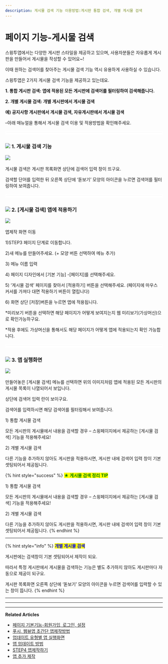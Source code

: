 ```yaml
---
description: 게시물 검색 기능 이용방법:게시판 통합 검색, 개별 게시물 검색
---
```


# 페이지 기능-게시물 검색

스윙투앱에서는 다양한 게시판 스타일을 제공하고 있으며, 사용자분들은 자유롭게 게시판을 만들어서 게시물을 작성할 수 있어요\~!

이때 원하는 검색어를 찾아주는 게시물 검색 기능 역시 유용하게 사용하실 수 있습니다.

스윙투앱은 2가지 게시물 검색 기능을 제공하고 있는데요.

**1. 통합 게시판 검색: 앱에 적용된 모든 게시판에 검색어를 필터링하여 검색해줍니다.**

**2. 개별 게시물 검색: 개별 게시판에서 게시물 검색**

**예) 공지사항 게시판에서 게시물 검색, 자유게시판에서 게시물 검색**

–아래 매뉴얼을 통해서 게시물 검색 이용 및 적용방법을 확인해주세요.

![](../../../.gitbook/assets/수평성.PNG)

### ![](https://wp.swing2app.co.kr/wp-content/uploads/2018/09/%EB%8B%A8%EB%9D%BD1-1.png) **1. 게시물 검색 기능**

![](https://wp.swing2app.co.kr/wp-content/uploads/2019/06/%EA%B2%8C%EC%8B%9C%EB%AC%BC%EA%B2%80%EC%83%892.png)

게시물 검색은 게시판 목록화면 상단에 검색어 입력 창이 뜨구요.

검색할 단어를 입력한 뒤 오른쪽 상단에 ‘돋보기’ 모양의 아이콘을 누르면 검색어를 필터링하여 보여줍니다.

![](../../../.gitbook/assets/수평성.PNG)

### ![](https://wp.swing2app.co.kr/wp-content/uploads/2018/09/%EB%8B%A8%EB%9D%BD1-1.png) **2. \[게시물 검색] 앱에 적용하기**

![](https://wp.swing2app.co.kr/wp-content/uploads/2022/07/%EA%B2%8C%EC%8B%9C%EB%AC%BC%EA%B2%80%EC%83%89.png)

앱제작 화면 이동

1\)STEP3 페이지 단계로 이동합니다.

2\)새 메뉴를 만들어주세요. (+ 모양 버튼 선택하여 메뉴 추가)

3\) 메뉴 이름 입력

4\) 페이지 디자인에서 \[기본 기능] -\[페이지]를 선택해주세요.&#x20;

5\) ‘게시물 검색’ 페이지를 찾아서 \[적용하기] 버튼을 선택해주세요. (페이지에 마우스 커서를 가져다 대면 적용하기 버튼이 열립니다)

6\) 화면 상단 \[저장]버튼을 누르면 앱에 적용됩니다.

\*미리보기 버튼을 선택하면 해당 페이지가 어떻게 보여지는지 웹 미리보기(가상머신)으로 확인가능하구요.

\*적용 후에도 가상머신을 통해서도 해당 페이지가 어떻게 앱에 적용되는지 확인 가능합니다.

![](../../../.gitbook/assets/수평성.PNG)

### ![](https://wp.swing2app.co.kr/wp-content/uploads/2018/09/%EB%8B%A8%EB%9D%BD1-1.png) **3. 앱 실행화면**

![](https://wp.swing2app.co.kr/wp-content/uploads/2019/06/%EB%85%B9%ED%99%94\_2020\_12\_29\_16\_53\_54\_855.gif)

만들어놓은 \[게시물 검색] 메뉴를 선택하면 위의 이미지처럼 앱에 적용된 모든 게시판의 게시물 목록이 나열되어서 보입니다.

상단에 검색어 입력 란이 보이구요.

검색어를 입력하시면 해당 검색어를 필터링해서 보여줍니다.

1\) 통합 게시물 검색

모든 게시판의 게시물에서 내용을 검색할 경우 – 스윙페이지에서 제공하는 \[게시물 검색] 기능을 적용해주세요!

2\) 개별 게시물 검색

다른 기능을 추가하지 않아도 게시판을 적용하시면, 게시판 내에 검색어 입력 창이 기본 셋팅되어서 제공됩니다.

{% hint style="success" %}
<mark style="color:green;">**★ 게시물 검색 정리 TIP**</mark>

1\) 통합 게시물 검색

모든 게시판의 게시물에서 내용을 검색할 경우 – 스윙페이지에서 제공하는 \[게시물 검색] 기능을 적용해주세요!

2\) 개별 게시물 검색

다른 기능을 추가하지 않아도 게시판을 적용하시면, 게시판 내에 검색어 입력 창이 기본 셋팅되어서 제공됩니다.
{% endhint %}

****

{% hint style="info" %}
<mark style="color:blue;">**개별 게시물 검색**</mark>

게시판에는 검색창이 기본 셋팅되어서 제작이 되요.

따라서 특정 게시판에서 게시물을 검색하는 기능은 별도 추가하지 않아도 게시판마다 자동으로 제공이 되구요.

게시판 목록화면 오른쪽 상단에 ‘돋보기’ 모양의 아이콘을 누르면 검색어를 입력할 수 있는 창이 뜹니다.
{% endhint %}

****

****

****

**Related Articles**

* [페이지 기본기능-회원가입, 로그인, 설정](https://wp.swing2app.co.kr/documentation/v3manual/join-login/)
* [푸시, 웹뷰앱 초간단 앱제작방법](https://wp.swing2app.co.kr/documentation/v3manual/push-webview/)
* [업데이트 유형별 앱 실행화면](https://wp.swing2app.co.kr/documentation/v3manual/update-type/)
* [앱 업데이트 방법](https://wp.swing2app.co.kr/documentation/v3manual/app-update/)
* [STEP4 앱제작하기](https://wp.swing2app.co.kr/documentation/v3manual/appcreation/)
* [앱 추가 제작](https://wp.swing2app.co.kr/documentation/v3manual/app-add/)
